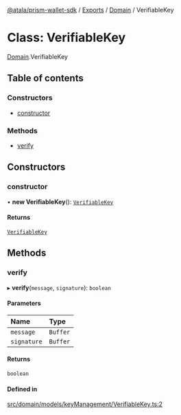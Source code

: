[@atala/prism-wallet-sdk](../README.md) / [Exports](../modules.md) / [Domain](../modules/Domain.md) / VerifiableKey

# Class: VerifiableKey

[Domain](../modules/Domain.md).VerifiableKey

## Table of contents

### Constructors

- [constructor](Domain.VerifiableKey.md#constructor)

### Methods

- [verify](Domain.VerifiableKey.md#verify)

## Constructors

### constructor

• **new VerifiableKey**(): [`VerifiableKey`](Domain.VerifiableKey.md)

#### Returns

[`VerifiableKey`](Domain.VerifiableKey.md)

## Methods

### verify

▸ **verify**(`message`, `signature`): `boolean`

#### Parameters

| Name | Type |
| :------ | :------ |
| `message` | `Buffer` |
| `signature` | `Buffer` |

#### Returns

`boolean`

#### Defined in

[src/domain/models/keyManagement/VerifiableKey.ts:2](https://github.com/hyperledger/identus-edge-agent-sdk-ts/blob/bda7c5f2d075f5f1181d8e566d0db6b907796ca5/src/domain/models/keyManagement/VerifiableKey.ts#L2)

